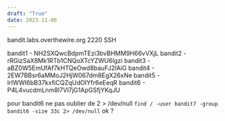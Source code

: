 ```yaml
---
draft: "True"
date: 2023-11-06
---
```


bandit.labs.overthewire.org
2220
SSH

bandit1 - NH2SXQwcBdpmTEzi3bvBHMM9H66vVXjL
bandit2 - rRGizSaX8Mk1RTb1CNQoXTcYZWU6lgzi
bandit3 - aBZ0W5EmUfAf7kHTQeOwd8bauFJ2lAiG
bandit4 - 2EW7BBsr6aMMoJ2HjW067dm8EgX26xNe
bandit5 - lrIWWI6bB37kxfiCQZqUdOIYfr6eEeqR
bandit6 - P4L4vucdmLnm8I7Vl7jG1ApGSfjYKqJU

pour bandit6 ne pas oublier de 2 > /dev/null 
`find / -user bandit7 -group bandit6 -size 33c 2> /dev/null` ok ?